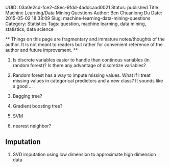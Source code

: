 UUID: 03a0e2cd-fce2-48ec-9fdd-4addcaad0021
Status: published
Title: Machine Learning/Data Mining Questions
Author: Ben Chuanlong Du
Date: 2015-05-02 18:38:09
Slug: machine-learning-data-mining-questions
Category: Statistics 
Tags: question, machine learning, data mining, statistics, data science

**
Things on this page are fragmentary and immature notes/thoughts of the author. 
It is not meant to readers but rather for convenient reference of the author and future improvement.
**
 


1. Is discrete variables easier to handle than continous variables (in random forest)? 
Is there any advantage of discretize variables?

2. Random forest has a way to impute missing values. 
What if I treat missing values in categorical predictors and a new class?
It sounds like a good ...

3. Bagging tree?

4. Gradient boosting tree?

5. SVM

6. nearest neighbor?

## Imputation

1. SVD imputation using low dimension to approximate high dimension data


